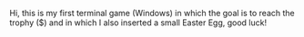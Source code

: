 Hi, this is my first terminal game (Windows) in which the goal is to reach the trophy ($) and in which I also inserted a small Easter Egg, good luck!
